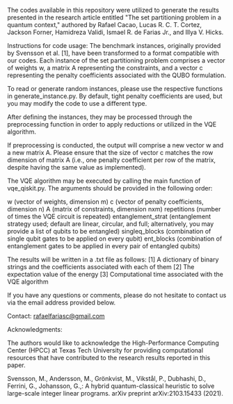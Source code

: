 The codes available in this repository were utilized to generate the results presented in the research article entitled "The set partitioning problem in a quantum context," authored by Rafael Cacao, Lucas R. C. T. Cortez, Jackson Forner, Hamidreza Validi, Ismael R. de Farias Jr., and Illya V. Hicks.

Instructions for code usage:
The benchmark instances, originally provided by Svensson et al. [1], have been transformed to a format compatible with our codes. Each instance of the set partitioning problem comprises a vector of weights w, a matrix A representing the constraints, and a vector c representing the penalty coefficients associated with the QUBO formulation.

To read or generate random instances, please use the respective functions in generate_instance.py. By default, tight penalty coefficients are used, but you may modify the code to use a different type.

After defining the instances, they may be processed through the preprocessing function in order to apply reductions or utilized in the VQE algorithm.

If preprocessing is conducted, the output will comprise a new vector w and a new matrix A. Please ensure that the size of vector c matches the row dimension of matrix A (i.e., one penalty coefficient per row of the matrix, despite having the same value as implemented).

The VQE algorithm may be executed by calling the main function of vqe_qiskit.py. The arguments should be provided in the following order:

w (vector of weights, dimension m)
c (vector of penalty coefficients, dimension n)
A (matrix of constraints, dimension nxm)
repetitions (number of times the VQE circuit is repeated)
entanglement_strat (entanglement strategy used; default are linear, circular, and full; alternatively, you may provide a list of qubits to be entangled)
singleq_blocks (combination of single qubit gates to be applied on every qubit)
ent_blocks (combination of entanglement gates to be applied in every pair of entangled qubits)

The results will be written in a .txt file as follows:
[1] A dictionary of binary strings and the coefficients associated with each of them
[2] The expectation value of the energy
[3] Computational time associated with the VQE algorithm

If you have any questions or comments, please do not hesitate to contact us via the email address provided below.

Contact:
rafaelfariasc@gmail.com

Acknowledgments:

The authors would like to acknowledge the High-Performance Computing Center (HPCC) at Texas Tech University for providing computational resources that have contributed to the research results reported in this paper.

Svensson, M., Andersson, M., Grönkvist, M., Vikstål, P., Dubhashi, D., Ferrini, G., Johansson, G.,: A hybrid quantum-classical heuristic to solve large-scale integer linear programs. arXiv preprint arXiv:2103.15433 (2021).
